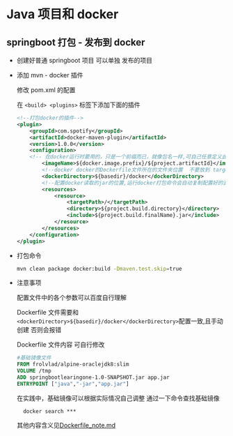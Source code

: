 # Java 项目和 docker

## springboot 打包 - 发布到 docker

- 创建好普通 springboot 项目 可以单独 发布的项目

- 添加 mvn - docker 插件

  修改 pom.xml 的配置

  在 `<build> <plugins>` 标签下添加下面的插件

  ```xml
  <!--打包docker的插件-->
  <plugin>
      <groupId>com.spotify</groupId>
      <artifactId>docker-maven-plugin</artifactId>
      <version>1.0.0</version>
      <configuration>
      <!-- 在docker运行时要用的，只是一个前缀而已，就像包名一样,可自己任意定义此名称 -->
          <imageName>${docker.image.prefix}/${project.artifactId}</imageName>
          <!--docker docker的Dockerfile文件所在的文件夹位置  不要放到 target中 因为mvn clean 会清理 Dockerfile文件 这个文件需自己创建 -->
          <dockerDirectory>${basedir}/docker</dockerDirectory>
          <!--配置docker读取的jar的位置,运行docker打包命令会自动复制配置好的源码jar包到指定的Dockerfile位置-->
          <resources>
              <resource>
                  <targetPath>/</targetPath>
                  <directory>${project.build.directory}</directory>
                  <include>${project.build.finalName}.jar</include>
              </resource>
          </resources>
      </configuration>
  </plugin>
  ```

- 打包命令
  ```sh
  mvn clean package docker:build -Dmaven.test.skip=true
  ```
- 注意事项

  配置文件中的各个参数可以百度自行理解

  Dockerfile 文件需要和`<dockerDirectory>${basedir}/docker</dockerDirectory>`配置一致,且手动创建 否则会报错

  Dockerfile 文件内容 可自行修改

  ```dockerfile
  #基础镜像文件
  FROM frolvlad/alpine-oraclejdk8:slim
  VOLUME /tmp
  ADD springbootlearingone-1.0-SNAPSHOT.jar app.jar
  ENTRYPOINT ["java","-jar","app.jar"]
  ```

  在实践中，基础镜像可以根据实际情况自己调整 通过一下命令查找基础镜像

        docker search ***

  其他内容含义见[Dockerfile_note.md](Dockerfile_note.md)
